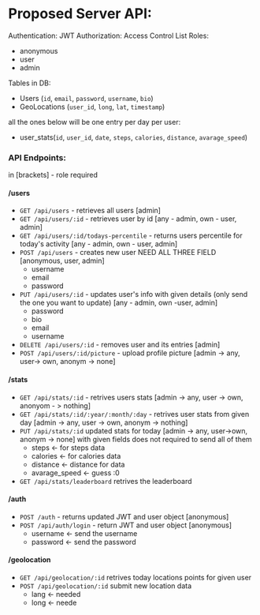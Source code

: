 # Proposed Server API:
Authentication: JWT
Authorization: Access Control List
Roles:
* anonymous
* user
* admin

Tables in DB:
* Users (`id`, `email`, `password`, `username`, `bio`)
* GeoLocations (`user_id`, `long`, `lat`, `timestamp`)

all the ones below will be one entry per day per user:

* user_stats(`id`, `user_id`, `date`, `steps`, `calories`, `distance`, `avarage_speed`)


### API Endpoints:
in [brackets] - role required

#### /users

* `GET /api/users` - retrieves all users [admin]
* `GET /api/users/:id` - retrieves user by id [any - admin, own - user, admin]
* `GET /api/users/:id/todays-percentile` - returns users percentile for today's activity [any - admin, own - user, admin]
* `POST /api/users` - creates new user NEED ALL THREE FIELD [anonymous, user, admin]
    * username
    * email
    * password
* `PUT /api/users/:id` - updates user's info with given details (only send the one you want to update) [any - admin, own -user, admin]
    * password
    * bio
    * email
    * username
* `DELETE /api/users/:id` - removes user and its entries [admin]
* `POST /api/users/:id/picture` - upload profile picture [admin -> any, user-> own, anonym -> none]

#### /stats

* `GET /api/stats/:id` - retrives users stats [admin -> any, user -> own, anonyom - > nothing]
* `GET /api/stats/:id/:year/:month/:day` - retrives user stats from given day [admin -> any, user -> own, anonym -> nothing]
* `PUT /api/stats/:id` updated stats for today [admin -> any, user->own, anonym -> none] with given fields does not required to send all of them
    * steps <- for steps data
    * calories <- for calories data
    * distance <- distance for data 
    * avarage_speed <- guess :0
* `GET /api/stats/leaderboard` retrives the leaderboard

#### /auth
* `POST /auth` - returns updated JWT and user object [anonymous]
* `POST /api/auth/login` - return JWT and user object [anonymous]
    * username <- send the username
    * password <- send the password

#### /geolocation
* `GET /api/geolocation/:id` retrives today locations points for given user
* `POST /api/geolocation/:id` submit new location data
    * lang <- needed
    * long <- neede


